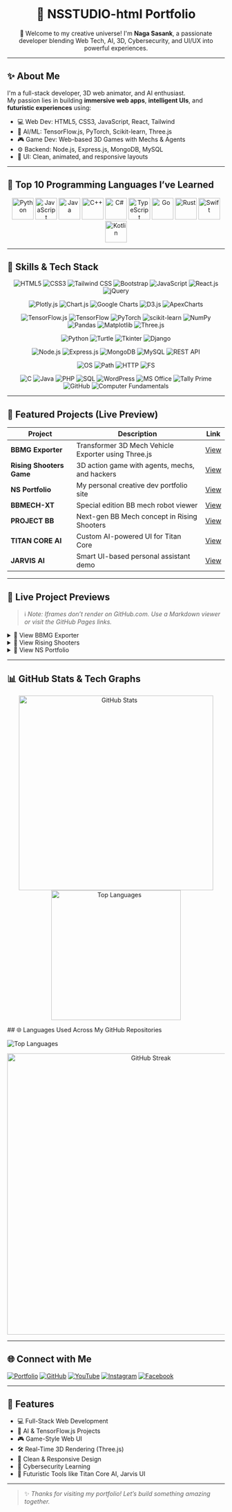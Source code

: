 <h1 align="center">🚀 NSSTUDIO-html Portfolio</h1>

<p align="center">
  👋 Welcome to my creative universe! I'm <b>Naga Sasank</b>, a passionate developer blending Web Tech, AI, 3D, Cybersecurity, and UI/UX into powerful experiences.
</p>

---

## ✨ About Me

I'm a full-stack developer, 3D web animator, and AI enthusiast.  
My passion lies in building **immersive web apps**, **intelligent UIs**, and **futuristic experiences** using:

- 💻 Web Dev: HTML5, CSS3, JavaScript, React, Tailwind  
- 🧠 AI/ML: TensorFlow.js, PyTorch, Scikit-learn, Three.js  
- 🎮 Game Dev: Web-based 3D Games with Mechs & Agents  
- ⚙️ Backend: Node.js, Express.js, MongoDB, MySQL  
- 🎨 UI: Clean, animated, and responsive layouts

---

## 🚀 Top 10 Programming Languages I’ve Learned

<p align="center">
  <img src="https://cdn.jsdelivr.net/gh/devicons/devicon/icons/python/python-original.svg" width="50" alt="Python"/>
  <img src="https://cdn.jsdelivr.net/gh/devicons/devicon/icons/javascript/javascript-original.svg" width="50" alt="JavaScript"/>
  <img src="https://cdn.jsdelivr.net/gh/devicons/devicon/icons/java/java-original.svg" width="50" alt="Java"/>
  <img src="https://cdn.jsdelivr.net/gh/devicons/devicon/icons/cplusplus/cplusplus-original.svg" width="50" alt="C++"/>
  <img src="https://cdn.jsdelivr.net/gh/devicons/devicon/icons/csharp/csharp-original.svg" width="50" alt="C#"/>
  <img src="https://cdn.jsdelivr.net/gh/devicons/devicon/icons/typescript/typescript-original.svg" width="50" alt="TypeScript"/>
  <img src="https://cdn.jsdelivr.net/gh/devicons/devicon/icons/go/go-original.svg" width="50" alt="Go"/>
  <img src="https://cdn.jsdelivr.net/gh/devicons/devicon/icons/rust/rust-plain.svg" width="50" alt="Rust"/>
  <img src="https://cdn.jsdelivr.net/gh/devicons/devicon/icons/swift/swift-original.svg" width="50" alt="Swift"/>
  <img src="https://cdn.jsdelivr.net/gh/devicons/devicon/icons/kotlin/kotlin-original.svg" width="50" alt="Kotlin"/>
</p>

---

## 🧠 Skills & Tech Stack

<div align="center">

<!-- Web -->
![HTML5](https://img.shields.io/badge/HTML5-E34F26?logo=html5&logoColor=white)
![CSS3](https://img.shields.io/badge/CSS3-1572B6?logo=css3&logoColor=white)
![Tailwind CSS](https://img.shields.io/badge/Tailwind_CSS-38B2AC?logo=tailwind-css&logoColor=white)
![Bootstrap](https://img.shields.io/badge/Bootstrap-7952B3?logo=bootstrap&logoColor=white)
![JavaScript](https://img.shields.io/badge/JavaScript-F7DF1E?logo=javascript&logoColor=black)
![React.js](https://img.shields.io/badge/React-61DAFB?logo=react&logoColor=black)
![jQuery](https://img.shields.io/badge/jQuery-0769AD?logo=jquery&logoColor=white)

<!-- Charts -->
![Plotly.js](https://img.shields.io/badge/Plotly.js-3F4F75?logo=plotly&logoColor=white)
![Chart.js](https://img.shields.io/badge/Chart.js-FF6384?logo=chart.js&logoColor=white)
![Google Charts](https://img.shields.io/badge/Google_Charts-4285F4?logo=google&logoColor=white)
![D3.js](https://img.shields.io/badge/D3.js-F9A03C?logo=d3.js&logoColor=white)
![ApexCharts](https://img.shields.io/badge/ApexCharts-FF4560?logo=apexcharts&logoColor=white)

<!-- AI/ML -->
![TensorFlow.js](https://img.shields.io/badge/TensorFlow.js-FF6F00?logo=tensorflow&logoColor=white)
![TensorFlow](https://img.shields.io/badge/TensorFlow-FF6F00?logo=tensorflow&logoColor=white)
![PyTorch](https://img.shields.io/badge/PyTorch-EE4C2C?logo=pytorch&logoColor=white)
![scikit-learn](https://img.shields.io/badge/Scikit--Learn-F7931E?logo=scikit-learn&logoColor=white)
![NumPy](https://img.shields.io/badge/NumPy-013243?logo=numpy&logoColor=white)
![Pandas](https://img.shields.io/badge/Pandas-150458?logo=pandas&logoColor=white)
![Matplotlib](https://img.shields.io/badge/Matplotlib-11557C?logo=matplotlib&logoColor=white)
![Three.js](https://img.shields.io/badge/Three.js-000000?logo=three.js&logoColor=white)

<!-- Python Tools -->
![Python](https://img.shields.io/badge/Python-3776AB?logo=python&logoColor=white)
![Turtle](https://img.shields.io/badge/Turtle-4584b6)
![Tkinter](https://img.shields.io/badge/Tkinter-blue)
![Django](https://img.shields.io/badge/Django-092E20?logo=django&logoColor=white)

<!-- Backend -->
![Node.js](https://img.shields.io/badge/Node.js-339933?logo=node.js&logoColor=white)
![Express.js](https://img.shields.io/badge/Express.js-000000?logo=express&logoColor=white)
![MongoDB](https://img.shields.io/badge/MongoDB-47A248?logo=mongodb&logoColor=white)
![MySQL](https://img.shields.io/badge/MySQL-4479A1?logo=mysql&logoColor=white)
![REST API](https://img.shields.io/badge/REST%20API-Basics-orange)

<!-- System Modules -->
![OS](https://img.shields.io/badge/Module-OS-lightgrey)
![Path](https://img.shields.io/badge/Module-Path-lightgrey)
![HTTP](https://img.shields.io/badge/Module-HTTP-lightgrey)
![FS](https://img.shields.io/badge/Module-FS-lightgrey)

<!-- Other Skills -->
![C](https://img.shields.io/badge/C-00599C?logo=c&logoColor=white)
![Java](https://img.shields.io/badge/Java-007396?logo=java&logoColor=white)
![PHP](https://img.shields.io/badge/PHP-777BB4?logo=php&logoColor=white)
![SQL](https://img.shields.io/badge/SQL-Basics-blue)
![WordPress](https://img.shields.io/badge/WordPress-21759B?logo=wordpress&logoColor=white)
![MS Office](https://img.shields.io/badge/MS_Office-D83B01?logo=microsoft-office&logoColor=white)
![Tally Prime](https://img.shields.io/badge/Tally_Prime-009688)
![GitHub](https://img.shields.io/badge/GitHub-181717?logo=github&logoColor=white)
![Computer Fundamentals](https://img.shields.io/badge/Computer-Fundamentals-informational)

</div>

---

## 💼 Featured Projects (Live Preview)

| Project | Description | Link |
|--------|-------------|------|
| **BBMG Exporter** | Transformer 3D Mech Vehicle Exporter using Three.js | [View](https://nsstudio-html.github.io/BBMG-EXPORTER/) |
| **Rising Shooters Game** | 3D action game with agents, mechs, and hackers | [View](https://nsstudio-html.github.io/RS-RISING-SHOOTERS/) |
| **NS Portfolio** | My personal creative dev portfolio site | [View](https://nsstudio-html.github.io/NS-PORTFOLIO/) |
| **BBMECH-XT** | Special edition BB mech robot viewer | [View](https://nsstudio-html.github.io/RS-RISING-SHOOTERS/BBMECH-XT.html) |
| **PROJECT BB** | Next-gen BB Mech concept in Rising Shooters | [View](https://nsstudio-html.github.io/RS-RISING-SHOOTERS/PROJECTBB.html) |
| **TITAN CORE AI** | Custom AI-powered UI for Titan Core | [View](https://nsstudio-html.github.io/NS-PORTFOLIO/TITANCOREAI.html) |
| **JARVIS AI** | Smart UI-based personal assistant demo | [View](https://nsstudio-html.github.io/NS-PORTFOLIO/JARVIS.html) |

---

## 🎥 Live Project Previews

> ℹ️ *Note: Iframes don’t render on GitHub.com. Use a Markdown viewer or visit the GitHub Pages links.*

<details>
  <summary>🔹 View BBMG Exporter</summary>
  <a href="https://nsstudio-html.github.io/BBMG-EXPORTER/">View Live</a>  
  <iframe src="https://nsstudio-html.github.io/BBMG-EXPORTER/" width="100%" height="400" frameborder="0"></iframe>
</details>

<details>
  <summary>🔹 View Rising Shooters</summary>
  <a href="https://nsstudio-html.github.io/RS-RISING-SHOOTERS/">View Live</a>  
  <iframe src="https://nsstudio-html.github.io/RS-RISING-SHOOTERS/" width="100%" height="400" frameborder="0"></iframe>
</details>

<details>
  <summary>🔹 View NS Portfolio</summary>
  <a href="https://nsstudio-html.github.io/NS-PORTFOLIO/">View Live</a>  
  <iframe src="https://nsstudio-html.github.io/NS-PORTFOLIO/" width="100%" height="400" frameborder="0"></iframe>
</details>

---

## 📊 GitHub Stats & Tech Graphs

<p align="center">
  <img src="https://github-readme-stats.vercel.app/api?username=NSSTUDIO-html&show_icons=true&theme=radical" width="450" alt="GitHub Stats"/>
  <img src="https://github-readme-stats.vercel.app/api/top-langs/?username=NSSTUDIO-html&layout=compact&theme=radical" width="300" alt="Top Languages"/>
</p>
## 🌐 Languages Used Across My GitHub Repositories

![Top Languages](https://github-readme-stats.vercel.app/api/top-langs/?username=NSSTUDIO-html&layout=donut&langs_count=10&theme=radical)

<p align="center">
  <img src="https://streak-stats.demolab.com?user=NSSTUDIO-html&theme=dark&hide_border=true" width="650" alt="GitHub Streak"/>
</p>

---

## 🌐 Connect with Me

[![Portfolio](https://img.shields.io/badge/Visit-Portfolio-blueviolet?style=for-the-badge&logo=google-chrome)](https://nsstudio-html.github.io/NS-PORTFOLIO/)
[![GitHub](https://img.shields.io/badge/GitHub-NSSTUDIO--html-black?style=for-the-badge&logo=github)](https://github.com/NSSTUDIO-html)
[![YouTube](https://img.shields.io/badge/YouTube-NS%20Tech-red?style=for-the-badge&logo=youtube)](https://youtube.com/@nstech-ns?si=4DqLMeFENAzNwb5t)
[![Instagram](https://img.shields.io/badge/Instagram-RisingShooters-E4405F?style=for-the-badge&logo=instagram&logoColor=white)](https://www.instagram.com/rs_risingshooters/profilecard/?igsh=ZGc5d2x1bmFibnh6)
[![Facebook](https://img.shields.io/badge/Facebook-NSSTUDIO-1877F2?style=for-the-badge&logo=facebook&logoColor=white)](https://www.facebook.com/share/15fse2uopr/)

---

## 🏁 Features

- 💻 Full-Stack Web Development  
- 🧠 AI & TensorFlow.js Projects  
- 🎮 Game-Style Web UI  
- 🛠️ Real-Time 3D Rendering (Three.js)  
- 🎨 Clean & Responsive Design  
- 🔐 Cybersecurity Learning  
- 🚀 Futuristic Tools like Titan Core AI, Jarvis UI

---

> ✨ *Thanks for visiting my portfolio! Let’s build something amazing together.*
